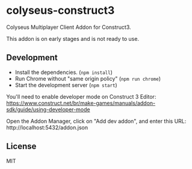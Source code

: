 # colyseus-construct3

Colyseus Multiplayer Client Addon for Construct3.

This addon is on early stages and is not ready to use.

## Development

- Install the dependencies. (`npm install`)
- Run Chrome without "same origin policy" (`npm run chrome`)
- Start the development server (`npm start`)

You'll need to enable developer mode on Construct 3 Editor:
https://www.construct.net/br/make-games/manuals/addon-sdk/guide/using-developer-mode

Open the Addon Manager, click on "Add dev addon", and enter this URL:
http://localhost:5432/addon.json

## License

MIT
